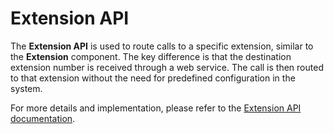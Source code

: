 # Extension API

The **Extension API** is used to route calls to a specific extension, similar to the **Extension** component. The key difference is that the destination extension number is received through a web service. The call is then routed to that extension without the need for predefined configuration in the system.

For more details and implementation, please refer to the [Extension API documentation](/developers/SimotelWebhooks/DialplanApiComponents/exten_api).